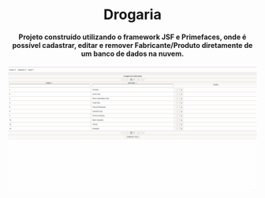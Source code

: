 
<h1 align="center">
<br>Drogaria
</h1>

<h4 align="center"> Projeto construído utilizando o framework JSF e Primefaces, onde é possível cadastrar, editar e remover Fabricante/Produto diretamente de um banco de dados na nuvem. </h4>

![Resultado final do projeto](src/main/webapp/resources/image/resultado.gif)
